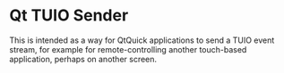 # Qt TUIO Sender

This is intended as a way for QtQuick applications to send a TUIO event stream,
for example for remote-controlling another touch-based application, perhaps
on another screen.

